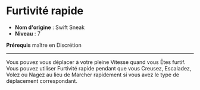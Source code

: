 # Furtivité rapide

 * **Nom d'origine** : Swift Sneak
 * **Niveau** : 7


<p><strong>Prérequis</strong> maître en Discrétion</p>
<hr>
<p>Vous pouvez vous déplacer à votre pleine Vitesse quand vous Êtes furtif. Vous pouvez utiliser Furtivité rapide pendant que vous Creusez, Escaladez, Volez ou Nagez au lieu de Marcher rapidement si vous avez le type de déplacement correspondant.</p>